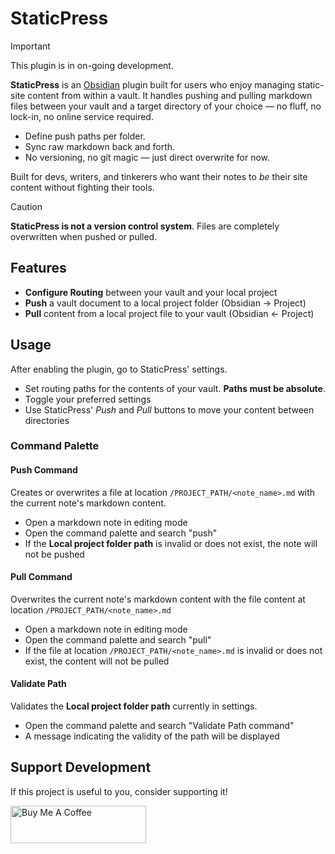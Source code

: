 # StaticPress

> [!IMPORTANT]
> This plugin is in on-going development.

**StaticPress** is an [Obsidian](https://obsidian.md) plugin built for users who enjoy managing static-site content from within a vault. It handles pushing and pulling markdown files between your vault and a target directory of your choice — no fluff, no lock-in, no online service required.

- Define push paths per folder. 
- Sync raw markdown back and forth. 
- No versioning, no git magic — just direct overwrite for now.

Built for devs, writers, and tinkerers who want their notes to *be* their site content without fighting their tools.

> [!CAUTION]
> **StaticPress is not a version control system**. Files are completely overwritten when pushed or pulled.

## Features
- **Configure Routing** between your vault and your local project
- **Push** a vault document to a local project folder (Obsidian -> Project)
- **Pull** content from a local project file to your vault (Obsidian <- Project)

## Usage
After enabling the plugin, go to StaticPress' settings.
- Set routing paths for the contents of your vault. **Paths must be absolute**.
- Toggle your preferred settings
- Use StaticPress' *Push* and *Pull* buttons to move your content between directories

### Command Palette

#### Push Command
Creates or overwrites a file at location `/PROJECT_PATH/<note_name>.md` with the current note's markdown content.
- Open a markdown note in editing mode
- Open the command palette and search "push"
- If the **Local project folder path** is invalid or does not exist, the note will not be pushed

#### Pull Command 
Overwrites the current note's markdown content with the file content at location `/PROJECT_PATH/<note_name>.md`
- Open a markdown note in editing mode
- Open the command palette and search "pull"
- If the file at location `/PROJECT_PATH/<note_name>.md` is invalid or does not exist, the content will not be pulled

#### Validate Path
Validates the **Local project folder path** currently in settings.
- Open the command palette and search "Validate Path command"
- A message indicating the validity of the path will be displayed 

## Support Development

If this project is useful to you, consider supporting it!

<a href="https://www.buymeacoffee.com/steven.aj" target="_blank"><img src="https://cdn.buymeacoffee.com/buttons/v2/default-yellow.png" alt="Buy Me A Coffee" style="height: 60px !important;width: 217px !important;" ></a>
